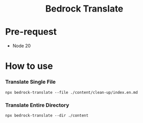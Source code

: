 <h1 align="center">Bedrock Translate</h1>


# Pre-request
* Node 20

# How to use
### Translate Single File
```
npx bedrock-translate --file ./content/clean-up/index.en.md
```

### Translate Entire Directory
```
npx bedrock-translate --dir ./content
```
